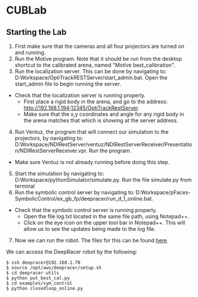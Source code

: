 # CUBLab
## Starting the Lab

1. First make sure that the cameras and all four projectors are turned on and running.
2. Run the Motive program. Note that it should be run from the desktop shortcut to the calibrated arena, named "Motive best_calibration".
3. Run the localization server. This can be done by navigating to: D:Workspace/OptiTrackRESTServer/start_admin.bat. Open the start_admin file to begin running the server.

  - Check that the localization server is running properly. 
    - First place a rigid body in the arena, and go to the address: http://192.168.1.194:12345/OptiTrackRestServer. 
    - Make sure that the x,y coordinates and angle for any rigid body in the arena matches that which is showing at the server address.
    
4. Run Ventuz, the program that will connect our simulation to the projectors, by navigating to: D:Workspace/NDIRestServer/ventuz/NDIRestServerReceiver/Presentation/NDIRestServerReceiver.vpr. Run the program.
  - Make sure Ventuz is not already running before doing this step.
5. Start the simulation by navigating to: D:Workspace/pythonSimulator/simulate.py. Run the file simulate.py from terminal
6. Run the symbolic control server by navigating to: D:Workspace/pFaces-SymbolicControl/ex_gb_fp/deepracer/run_d_1_online.bat.
  - Check that the symbolc control server is running properly.
    - Open the file log.txt located in the same file path, using Notepad++.
    - Click on the eye icon on the upper tool bar in Notepad++. This will allow us to see the updates being made to the log file. 
7. Now we can run the robot. The files for this can be found [here](https://github.com/HyConSys/deepracer-utils).

We can access the DeepRacer robot by the following:
  ```
  $ ssh deepracer@192.168.1.70
  $ source /opt/aws/deepracer/setup.sh
  $ cd deepracer-utils
  $ python put_best_cal.py
  $ cd examples/sym_control
  $ python closedloop_online.py
  ```
  
